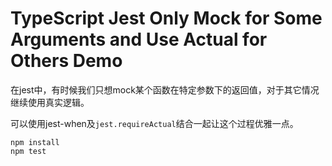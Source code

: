 TypeScript Jest Only Mock for Some Arguments and Use Actual for Others Demo
===========================

在jest中，有时候我们只想mock某个函数在特定参数下的返回值，对于其它情况继续使用真实逻辑。

可以使用jest-when及`jest.requireActual`结合一起让这个过程优雅一点。

```
npm install
npm test
```
